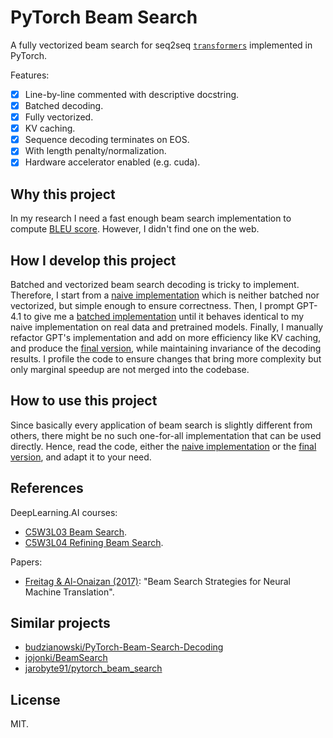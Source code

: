 # PyTorch Beam Search

A fully vectorized beam search for seq2seq [`transformers`](https://huggingface.co/docs/transformers/v4.51.3/en/index) implemented in PyTorch.

Features:

- [x] Line-by-line commented with descriptive docstring.
- [x] Batched decoding.
- [x] Fully vectorized.
- [x] KV caching.
- [x] Sequence decoding terminates on EOS.
- [x] With length penalty/normalization.
- [x] Hardware accelerator enabled (e.g. cuda).

## Why this project

In my research I need a fast enough beam search implementation to compute [BLEU score](https://en.wikipedia.org/wiki/BLEU).
However, I didn't find one on the web.

## How I develop this project

Batched and vectorized beam search decoding is tricky to implement.
Therefore, I start from a [naive implementation](./beam_search/naive_beam_search.py) which is neither batched nor vectorized, but simple enough to ensure correctness.
Then, I prompt GPT-4.1 to give me a [batched implementation](./beam_search/batched_beam_search_gpt.py) until it behaves identical to my naive implementation on real data and pretrained models.
Finally, I manually refactor GPT's implementation and add on more efficiency like KV caching, and produce the [final version](./beam_search/batched_beam_search.py), while maintaining invariance of the decoding results.
I profile the code to ensure changes that bring more complexity but only marginal speedup are not merged into the codebase.

## How to use this project

Since basically every application of beam search is slightly different from others, there might be no such one-for-all implementation that can be used directly.
Hence, read the code, either the [naive implementation](./beam_search/naive_beam_search.py) or the [final version](./beam_search/batched_beam_search.py), and adapt it to your need.

## References

DeepLearning.AI courses:

- [C5W3L03 Beam Search](https://www.youtube.com/watch?v=RLWuzLLSIgw).
- [C5W3L04 Refining Beam Search](https://www.youtube.com/watch?v=gb__z7LlN_4).

Papers:

- [Freitag & Al-Onaizan (2017)](https://arxiv.org/pdf/1702.01806): "Beam Search Strategies for Neural Machine Translation".

## Similar projects

- [budzianowski/PyTorch-Beam-Search-Decoding](https://github.com/budzianowski/PyTorch-Beam-Search-Decoding)
- [jojonki/BeamSearch](https://github.com/jojonki/BeamSearch)
- [jarobyte91/pytorch_beam_search](https://github.com/jarobyte91/pytorch_beam_search)

## License

MIT.
